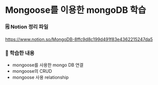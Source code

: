 # Mongoose를 이용한 mongoDB 학습

### 🗒️ Notion 정리 파일
https://www.notion.so/MongoDB-8ffc9d8c199d491f83e4362215247da5

### 💁 학습한 내용
* mongoose를 사용한 mongo DB 연결
* mongoose의 CRUD
* mongoose 사용 relationship
